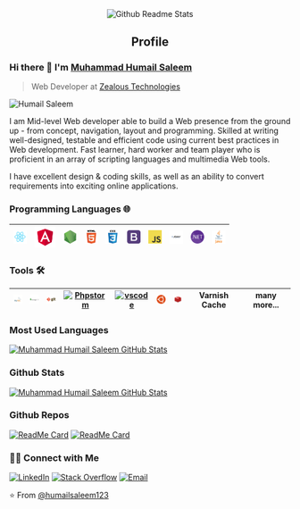 <p align="center">
 <img width="100px" src="https://res.cloudinary.com/anuraghazra/image/upload/v1594908242/logo_ccswme.svg" align="center" alt="Github Readme Stats" />
 <h2 align="center">Profile</h2>
</p>

### Hi there 👋 I'm [Muhammad Humail Saleem](https://www.linkedin.com/in/humail-saleem-a30078246/)
> Web Developer at [Zealous Technologies](https://zealoustechnologies.com/)


<img src="https://komarev.com/ghpvc/?username=anandmainali" alt="Humail Saleem" />

<div>
 <p>
I am Mid-level Web developer able to build a Web presence from the ground up - from concept, navigation, layout and programming. Skilled at writing well-designed, testable and efficient code using current best practices in Web development. Fast learner, hard worker and team player who is proficient in an array of scripting languages and multimedia Web tools.

I have excellent design & coding skills, as well as an ability to convert requirements into exciting online applications.
</p>
</div>

### Programming Languages 🌐

| [<img src="https://raw.githubusercontent.com/github/explore/80688e429a7d4ef2fca1e82350fe8e3517d3494d/topics/react/react.png" alt="REACT" width="24">](https://reactjs.org/) | [<img src="https://raw.githubusercontent.com/github/explore/80688e429a7d4ef2fca1e82350fe8e3517d3494d/topics/angular/angular.png" alt="ANGULAR" width="38">](https://angular.io/)  | [<img src="https://raw.githubusercontent.com/github/explore/80688e429a7d4ef2fca1e82350fe8e3517d3494d/topics/nodejs/nodejs.png" alt="NODE" width="24">](https://nodejs.org/en/)  | [<img src="https://raw.githubusercontent.com/github/explore/80688e429a7d4ef2fca1e82350fe8e3517d3494d/topics/html/html.png" alt="HTML5" width="24">](https://html.com/)  | [<img src="https://raw.githubusercontent.com/github/explore/80688e429a7d4ef2fca1e82350fe8e3517d3494d/topics/css/css.png" alt="CSS3" width="24">](https://www.w3schools.com/css/)  | [<img src="https://raw.githubusercontent.com/github/explore/80688e429a7d4ef2fca1e82350fe8e3517d3494d/topics/bootstrap/bootstrap.png" alt="Bootstrap" width="24">](https://getbootstrap.com/) |  [<img src="https://raw.githubusercontent.com/github/explore/80688e429a7d4ef2fca1e82350fe8e3517d3494d/topics/javascript/javascript.png" alt="jQuery" width="24">](https://www.w3schools.com/js/)  | [<img src="https://raw.githubusercontent.com/github/explore/80688e429a7d4ef2fca1e82350fe8e3517d3494d/topics/jquery/jquery.png" alt="jQuery" width="24">](https://jquery.com/)  | [<img src="https://raw.githubusercontent.com/github/explore/80688e429a7d4ef2fca1e82350fe8e3517d3494d/topics/dotnet/dotnet.png" alt="jQuery" width="24">](https://dotnet.microsoft.com/en-us/)  | [<img src="https://raw.githubusercontent.com/github/explore/80688e429a7d4ef2fca1e82350fe8e3517d3494d/topics/java/java.png" alt="jQuery" width="24">](https://www.java.com/en/)
|---|---|---|---|---|---|---|---|---|---|


 
### Tools 🛠️

| [<img src="https://raw.githubusercontent.com/github/explore/80688e429a7d4ef2fca1e82350fe8e3517d3494d/topics/mysql/mysql.png" alt="mysql" width="24">](https://www.mysql.com/) |  [<img src="https://raw.githubusercontent.com/github/explore/80688e429a7d4ef2fca1e82350fe8e3517d3494d/topics/mongodb/mongodb.png" alt="firebase" width="24">](https://www.mongodb.com/) | [<img src="https://raw.githubusercontent.com/github/explore/80688e429a7d4ef2fca1e82350fe8e3517d3494d/topics/git/git.png" alt="Git" width="24">](https://git-scm.com/) |  [<img src="https://logonoid.com/images/phpstorm-logo.png" alt="Phpstorm" width="24">](https://www.jetbrains.com/phpstorm/) | [<img src="https://upload.wikimedia.org/wikipedia/commons/thumb/2/2d/Visual_Studio_Code_1.18_icon.svg/1200px-Visual_Studio_Code_1.18_icon.svg.png" alt="vscode" width="24">](https://code.visualstudio.com/) | [<img src="https://raw.githubusercontent.com/github/explore/80688e429a7d4ef2fca1e82350fe8e3517d3494d/topics/ubuntu/ubuntu.png" alt="Ubuntu" width="24">](https://ubuntu.com/)  |  [<img src="https://raw.githubusercontent.com/github/explore/80688e429a7d4ef2fca1e82350fe8e3517d3494d/topics/redis/redis.png" alt="Redis" width="24">](https://redis.io/) | Varnish Cache | many more...
|---|---|---|---|---|---|---|---|---|

### Most Used Languages

[![Muhammad Humail Saleem GitHub Stats](https://github-readme-stats.vercel.app/api/top-langs/?username=anuraghazra&layout=compact)](https://github.com/humailsaleem123)
### Github Stats

[![Muhammad Humail Saleem GitHub Stats](https://github-readme-stats.vercel.app/api?username=humailsaleem123&theme=midnight-purple&show_icons=true)](https://github.com/humailsaleem123)

### Github Repos

[![ReadMe Card](https://github-readme-stats.vercel.app/api/pin/?username=humailsaleem123&theme=midnight-purple&repo=React-ShoppingStore&show_owner=true)](https://github.com/humailsaleem123/React-ShoppingStore)
[![ReadMe Card](https://github-readme-stats.vercel.app/api/pin/?username=humailsaleem123&theme=midnight-purple&repo=Balance-Sheet-React&show_owner=true)](https://github.com/humailsaleem123/Balance-Sheet-React)

<h3> 🤝🏻 Connect with Me </h3>

<p align="center">

<a href="https://www.linkedin.com/in/humail-saleem-a30078246/" target="_blank"><img alt="LinkedIn" src="https://img.shields.io/badge/LinkedIn-@humailsaleem-blue?style=flat&logo=linkedin"></a>
<a href="https://stackoverflow.com/users/19606711/humail-saleem?tab=profile" target="_blank"><img alt="Stack Overflow" src="https://img.shields.io/badge/Stackoverflow-Humail%20Saleem-blue?style=flat&logo=stackoverflow"></a>
<a href="mailto:m.humailsaleem@gmail.com"><img alt="Email" src="https://img.shields.io/badge/Email-m.humailsaleem@gmail.com-blue?style=flat&logo=gmail"></a>
</p>


⭐️ From [@humailsaleem123](https://github.com/humailsaleem123/)
